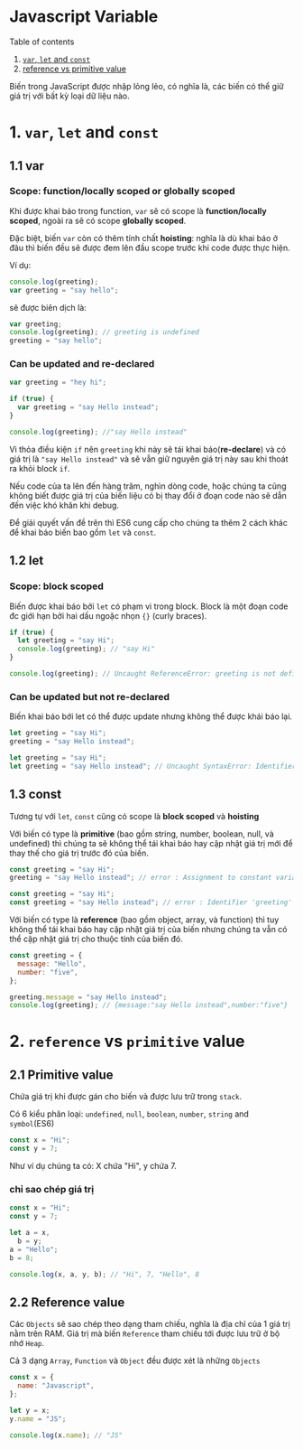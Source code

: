 # Javascript Variable

Table of contents

1. [`var`, `let` and `const`](#1-var-let-and-const)
2. [reference vs primitive value](#2-reference-primitive)

Biến trong JavaScript được nhập lỏng lẻo, có nghĩa là, các biến có thể giữ giá trị với bất kỳ loại dữ liệu nào.

# 1. `var`, `let` and `const`

## 1.1 var

### Scope: function/locally scoped or globally scoped

Khi được khai báo trong function, `var` sẽ có scope là **function/locally scoped**, ngoài ra sẽ có scope **globally scoped**.

Đặc biệt, biến `var` còn có thêm tính chất **hoisting**: nghĩa là dù khai báo ở đâu thì biến đều sẽ được đem lên đầu scope trước khi code được thực hiện.

Ví dụ:

```javascript
console.log(greeting);
var greeting = "say hello";
```

sẽ được biên dịch là:

```javascript
var greeting;
console.log(greeting); // greeting is undefined
greeting = "say hello";
```

### Can be updated and re-declared

```javascript
var greeting = "hey hi";

if (true) {
  var greeting = "say Hello instead";
}

console.log(greeting); //"say Hello instead"
```

Vì thỏa điều kiện `if` nên `greeting` khi này sẽ tái khai báo(**re-declare**) và có giá trị là `"say Hello instead"` và sẽ vẫn giữ nguyên giá trị này sau khi thoát ra khỏi block `if`.

Nếu code của ta lên đến hàng trăm, nghìn dòng code, hoặc chúng ta cũng không biết được giá trị của biến liệu có bị thay đổi ở đoạn code nào sẽ dẫn đến việc khó khăn khi debug.

Để giải quyết vấn đề trên thì ES6 cung cấp cho chúng ta thêm 2 cách khác để khai báo biến bao gồm `let` và `const`.

## 1.2 let

### Scope: block scoped

Biến được khai báo bởi `let` có phạm vi trong block. Block là một đoạn code đc giới hạn bởi hai dấu ngoặc nhọn `{}` (curly braces).

```javascript
if (true) {
  let greeting = "say Hi";
  console.log(greeting); // "say Hi"
}

console.log(greeting); // Uncaught ReferenceError: greeting is not defined
```

### Can be updated but not re-declared

Biến khai báo bới let có thể được update nhưng không thể được khái báo lại.

```javascript
let greeting = "say Hi";
greeting = "say Hello instead";
```

```javascript
let greeting = "say Hi";
let greeting = "say Hello instead"; // Uncaught SyntaxError: Identifier 'greeting' has already been declared
```

## 1.3 const

Tương tự với `let`, `const` cũng có scope là **block scoped** và **hoisting**

Với biến có type là **primitive** (bao gồm string, number, boolean, null, và undefined) thì chúng ta sẽ không thể tái khai báo hay cập nhật giá trị mới để thay thế cho giá trị trước đó của biến.

```javascript
const greeting = "say Hi";
greeting = "say Hello instead"; // error : Assignment to constant variable.

const greeting = "say Hi";
const greeting = "say Hello instead"; // error : Identifier 'greeting' has already been declared
```

Với biến có type là **reference** (bao gồm object, array, và function) thì tuy không thể tái khai báo hay cập nhật giá trị của biến nhưng chúng ta vẫn có thể cập nhật giá trị cho thuộc tính của biến đó.

```javascript
const greeting = {
  message: "Hello",
  number: "five",
};

greeting.message = "say Hello instead";
console.log(greeting); // {message:"say Hello instead",number:"five"}
```

# 2. `reference` vs `primitive` value

## 2.1 Primitive value

Chứa giá trị khi được gán cho biến và được lưu trữ trong `stack`.

Có 6 kiểu phân loại: `undefined`, `null`, `boolean`, `number`, `string` and `symbol`(ES6)

```javascript
const x = "Hi";
const y = 7;
```

Như ví dụ chúng ta có: X chứa "Hi", y chứa 7.

### chỉ sao chép giá trị

```javascript
const x = "Hi";
const y = 7;

let a = x,
  b = y;
a = "Hello";
b = 8;

console.log(x, a, y, b); // "Hi", 7, "Hello", 8
```

## 2.2 Reference value

Các `Objects` sẽ sao chép theo dạng tham chiếu, nghĩa là địa chỉ của 1 giá trị nằm trên RAM. Giá trị mà biến `Reference` tham chiếu tới được lưu trữ ở bộ nhớ `Heap`.

Cả 3 dạng `Array`, `Function` và `Object` đều được xét là những `Objects`

```javascript
const x = {
  name: "Javascript",
};

let y = x;
y.name = "JS";

console.log(x.name); // "JS"
```
